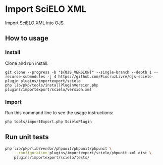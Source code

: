 # Import SciELO XML

Import SciELO XML into OJS.

## How to usage

### Install

Clone and run install:

```
git clone --progress -b "${OJS_VERSION}" --single-branch --depth 1 --recurse-submodules -j 4 https://github.com/FiocruzLivre/ojs-scielo-plugin plugins/importexport/scielo
php lib/pkp/tools/installPluginVersion.php plugins/importexport/scielo/version.xml
```

### Import

Run this command line to see the usage instructions:

```bash
php tools/importExport.php ScieloPlugin
```

## Run unit tests

```bash
php lib/pkp/lib/vendor/phpunit/phpunit/phpunit \
    --configuration plugins/importexport/scielo/phpunit.xml.dist \
    plugins/importexport/scielo/tests/
```
